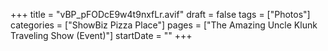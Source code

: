 +++
title = "vBP_pFODcE9w4t9nxfLr.avif"
draft = false
tags = ["Photos"]
categories = ["ShowBiz Pizza Place"]
pages = ["The Amazing Uncle Klunk Traveling Show (Event)"]
startDate = ""
+++
